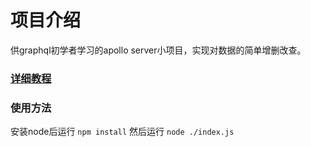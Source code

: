 # 项目介绍
供graphql初学者学习的apollo server小项目，实现对数据的简单增删改查。
### [详细教程](https://zhuanlan.zhihu.com/p/506391425)
### 使用方法
安装node后运行
`npm install`
然后运行
`node ./index.js`